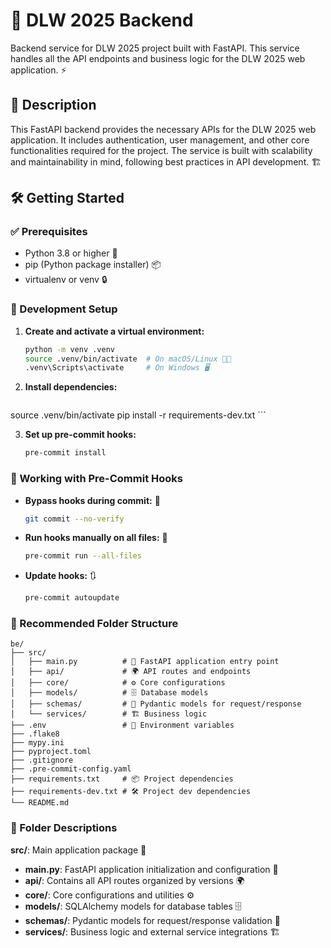 # 🚀 DLW 2025 Backend

Backend service for DLW 2025 project built with FastAPI. This service handles all the API endpoints and business logic for the DLW 2025 web application. ⚡

## 📖 Description

This FastAPI backend provides the necessary APIs for the DLW 2025 web application. It includes authentication, user management, and other core functionalities required for the project. The service is built with scalability and maintainability in mind, following best practices in API development. 🏗️

## 🛠️ Getting Started

### ✅ Prerequisites

-   Python 3.8 or higher 🐍
-   pip (Python package installer) 📦
-   virtualenv or venv 🔒

### 🔧 Development Setup

1. **Create and activate a virtual environment:**

    ```sh
    python -m venv .venv
    source .venv/bin/activate  # On macOS/Linux 🍏🐧
    .venv\Scripts\activate     # On Windows 🖥️
    ```

2. **Install dependencies:**

    ```sh
  source .venv/bin/activate
    pip install -r requirements-dev.txt
    ```

3. **Set up pre-commit hooks:**
    ```sh
    pre-commit install
    ```

### 🎯 Working with Pre-Commit Hooks

-   **Bypass hooks during commit:** 🚨

    ```sh
    git commit --no-verify
    ```

-   **Run hooks manually on all files:** 🔄

    ```sh
    pre-commit run --all-files
    ```

-   **Update hooks:** 🔃
    ```sh
    pre-commit autoupdate
    ```

### 📂 Recommended Folder Structure

```
be/
├── src/
│   ├── main.py          # 🚀 FastAPI application entry point
│   ├── api/             # 🌍 API routes and endpoints
│   ├── core/            # ⚙️ Core configurations
│   ├── models/          # 🗄️ Database models
│   ├── schemas/         # 📜 Pydantic models for request/response
│   └── services/        # 🏗️ Business logic
├── .env                 # 🔑 Environment variables
├── .flake8
├── mypy.ini
├── pyproject.toml
├── .gitignore
├── .pre-commit-config.yaml
├── requirements.txt     # 📦 Project dependencies
├── requirements-dev.txt # 🛠️ Project dev dependencies
└── README.md
```

### 📌 Folder Descriptions

**src/**: Main application package 📁

-   **main.py**: FastAPI application initialization and configuration 🚀
-   **api/**: Contains all API routes organized by versions 🌍
-   **core/**: Core configurations and utilities ⚙️
-   **models/**: SQLAlchemy models for database tables 🗄️
-   **schemas/**: Pydantic models for request/response validation 📜
-   **services/**: Business logic and external service integrations 🏗️
